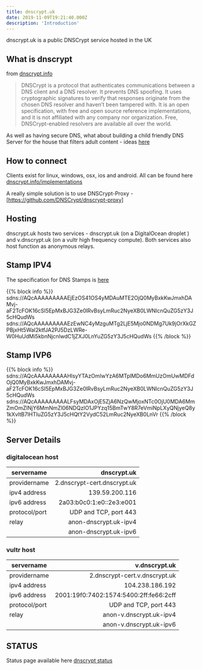```yaml
---
title: dnscrypt.uk
date: 2019-11-09T19:21:40.000Z
description: 'Introduction'
---
```


dnscrypt.uk is a public DNSCrypt service hosted in the UK

## What is dnscrypt
from [dnscrypt.info](https://dnscrypt.info)

> DNSCrypt is a protocol that authenticates communications between a DNS client and a DNS resolver. It prevents DNS spoofing. It uses cryptographic signatures to verify that responses originate from the chosen DNS resolver and haven’t been tampered with.
> It is an open specification, with free and open source reference implementations, and it is not affiliated with any company nor organization.
> Free, DNSCrypt-enabled resolvers are available all over the world.

As well as having secure DNS, what about building a child friendly DNS Server for the house that filters adult content - ideas [here](https://wiki.alpinelinux.org/wiki/DNSCrypt-Proxy)

## How to connect

Clients exist for linux, windows, osx, ios and android.  All can be found here
[dnscrypt.info/implementations](https://dnscrypt.info/implementations)

A really simple solution is to use DNSCrypt-Proxy - [https://github.com/DNSCrypt/dnscrypt-proxy]

## Hosting
dnscrypt.uk hosts two services - dnscrypt.uk (on a DigitalOcean droplet ) and v.dnscrypt.uk (on a vultr high frequency compute).
Both services also host function as anonymous relays.

## Stamp IPV4

The specification for DNS Stamps is [here](https://dnscrypt.info/stamps-specifications/)

{{% block info %}}
sdns://AQcAAAAAAAAAEjEzOS41OS4yMDAuMTE2OjQ0MyBxkKwJmxhDAMvj-aF2TcFOK16cSI5EpMxBJG3Ze0lRvBsyLmRuc2NyeXB0LWNlcnQuZG5zY3J5cHQudWs
sdns://AQcAAAAAAAAAEzEwNC4yMzguMTg2LjE5Mjo0NDMg7Uk9jOrXkGZPBjxHt5WaI2ktfJA2PJ5DzLWRe-W0HuUdMi5kbnNjcnlwdC1jZXJ0LnYuZG5zY3J5cHQudWs
{{% /block %}}

## Stamp IVP6

{{% block info %}}
sdns://AQcAAAAAAAAAHlsyYTAzOmIwYzA6MTplMDo6MmUzOmUwMDFdOjQ0MyBxkKwJmxhDAMvj-aF2TcFOK16cSI5EpMxBJG3Ze0lRvBsyLmRuc2NyeXB0LWNlcnQuZG5zY3J5cHQudWs
sdns://AQcAAAAAAAAALFsyMDAxOjE5ZjA6NzQwMjoxNTc0OjU0MDA6MmZmOmZlNjY6MmNmZl06NDQzIO1JPYzq15BmTwY8R7eVmiNpLXyQNjyeQ8y1kXvltB7lHTIuZG5zY3J5cHQtY2VydC52LmRuc2NyeXB0LnVr
{{% /block %}}

## Server Details
### digitalocean host

| servername    |                     dnscrypt.uk |
|---------------|--------------------------------:|
| providername  |     2.dnscrypt-cert.dnscrypt.uk |
| ipv4 address  |                  139.59.200.116 |
| ipv6 address  |        2a03:b0c0:1:e0::2e3:e001 |
| protocol/port |           UDP and TCP, port 443 |
| relay        |            anon-dnscrypt.uk-ipv4 |
|                |          anon-dnscrypt.uk-ipv6 |

### vultr host

| servername    |v.dnscrypt.uk |
|---------------|---------------------------------------:|
| providername  | 2.dnscrypt-cert.v.dnscrypt.uk |
| ipv4 address  | 104.238.186.192 |
| ipv6 address  | 2001:19f0:7402:1574:5400:2ff:fe66:2cff |
| protocol/port |UDP and TCP, port 443 |
| relay         |anon-v.dnscrypt.uk-ipv4 |
|               |anon-v.dnscrypt.uk-ipv6  |


## STATUS

Status page available here [dnscrypt status](https://status.dnscrypt.uk)

